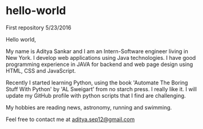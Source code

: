 # hello-world
First repository 5/23/2016

Hello world,

My name is Aditya Sankar and I am an Intern-Software engineer living in New York. I develop web applications using Java technologies. I have good programming experience in JAVA for backend and web page design using HTML, CSS and JavaScript.

Recently I started learning Python, using the book 'Automate The Boring Stuff With Python' by 'AL Sweigart' from no starch press. I really like it. I will update my GitHub profile with python scripts that I find are challenging. 

My hobbies are reading news, astronomy, running and swimming. 

Feel free to contact me at aditya.sep12@gmail.com


